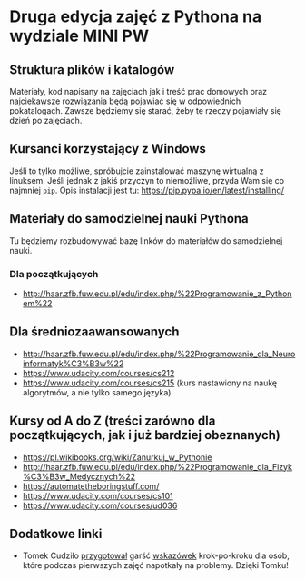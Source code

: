 # Druga edycja zajęć z Pythona na wydziale MINI PW


## Struktura plików i katalogów

Materiały, kod napisany na zajęciach jak i treść prac domowych oraz najciekawsze
rozwiązania będą pojawiać się w odpowiednich pokatalogach. Zawsze będziemy się
starać, żeby te rzeczy pojawiały się dzień po zajęciach.


## Kursanci korzystający z Windows

Jeśli to tylko możliwe, spróbujcie zainstalować maszynę wirtualną z linuksem.
Jeśli jednak z jakiś przyczyn to niemożliwe, przyda Wam się co najmniej `pip`.
Opis instalacji jest tu: https://pip.pypa.io/en/latest/installing/


## Materiały do samodzielnej nauki Pythona

Tu będziemy rozbudowywać bazę linków do materiałów do samodzielnej nauki.


### Dla początkujących

* http://haar.zfb.fuw.edu.pl/edu/index.php/%22Programowanie_z_Pythonem%22


## Dla średniozaawansowanych

* http://haar.zfb.fuw.edu.pl/edu/index.php/%22Programowanie_dla_Neuroinformatyk%C3%B3w%22
* https://www.udacity.com/courses/cs212
* https://www.udacity.com/courses/cs215 (kurs nastawiony na naukę algorytmów, a nie tylko samego języka)


## Kursy od A do Z (treści zarówno dla początkujących, jak i już bardziej obeznanych)

* https://pl.wikibooks.org/wiki/Zanurkuj_w_Pythonie
* http://haar.zfb.fuw.edu.pl/edu/index.php/%22Programowanie_dla_Fizyk%C3%B3w_Medycznych%22
* https://automatetheboringstuff.com/
* https://www.udacity.com/courses/cs101
* https://www.udacity.com/courses/ud036


## Dodatkowe linki

* Tomek Cudziło [przygotował](https://www.facebook.com/events/1134229629928926/permalink/1143108485707707/?comment_id=1144249695593586)
garść [wskazówek](https://gist.github.com/tomasz/6a6da097f17f929d1954#uruchamianie-skrypt%C3%B3w) krok-po-kroku dla osób,
które podczas pierwszych zajęć napotkały na problemy. Dzięki Tomku!
